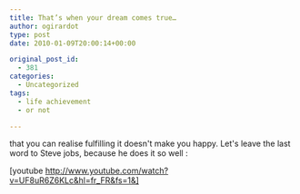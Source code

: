 ```yaml
---
title: That’s when your dream comes true…
author: ogirardot
type: post
date: 2010-01-09T20:00:14+00:00

original_post_id:
  - 381
categories:
  - Uncategorized
tags:
  - life achievement
  - or not

---
```

<!--more-->
that you can realise fulfilling it doesn't make you happy. Let's leave the last word to Steve jobs, because he does it so well :

[youtube http://www.youtube.com/watch?v=UF8uR6Z6KLc&hl=fr_FR&fs=1&]
